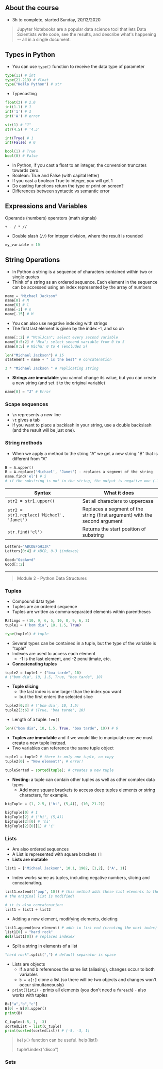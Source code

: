 ## About the course

- 3h to complete, started Sunday, 20/12/2020

> Jupyter Notebooks are a popular data science tool that lets Data Scientists write code, see the results, and describe what's happening -- all in a single document.

## Types in Python

- You can use `type()` function to receive the data type of parameter

```python
type(11) # int
type(21.213) # float
type("Hello Python") # str
```

- Typecasting

```python
float(2) # 2.0
int(1.1) # 1
int('1') # 1
int('A') # error

str(1) # "1"
str(4.5) # '4.5'

int(True) # 1
int(False) # 0

bool(1) # True
bool(0) # False
```

- In Python, if you cast a float to an integer, the conversion truncates towards zero.
- Boolean: True and False (with capital letter)
- If you cast a boolean True to integer, you will get 1
- Do casting functions return the type or print on screen?
- Differences between syntactic vs semantic error

## Expressions and Variables

Operands (numbers) operators (math signals)

`+ - / * //`

- Double slash (`//`) for integer division, where the result is rounded

```python
my_variable = 10
```

## String Operations

- In Python a string is a sequence of characters contained within two or single quotes
- Think of a string as an ordered sequence. Each element in the sequence can be accessed using an index represented by the array of numbers

```python
name = "Michael Jackson"
name[0] # M
name[6] # l
name[-1] # n
name[-15] # M
```

- You can also use negative indexing with strings
- The first last element is given by the index -1, and so on

```python
name[::2] # "McalJcsn"; select every second variable
name[0:5:2] # "Mca"; select second variable from 0 to 5
name[0:5] # Micha; 0 to 4 (excludes 5)
```

```python
len("Michael Jackson") # 15
statement = name + " is the best" # concatenation
```

```python
3 * "Michael Jackson " # replicating string
```

- **Strings are immutable**: you cannot change its value, but you can create a new string (and set it to the original variable)

```python
name[0] = "J" # Error
```

### Scape sequences

- `\n` represents a new line
- `\t` gives a tab 
- If you want to place a backlash in your string, use a double backslash (and the result will be just one).

### String methods

- When we apply a method to the string "A" we get a new string "B" that is different from "A"

```python
B = A.upper()
B = A.replace('Michael', 'Janet') - replaces a segment of the string
name.find('el') # 5
# if the substring is not in the string, the output is negative one (-1)
```

| Syntax                                    | What it does                                                 |
| ----------------------------------------- | ------------------------------------------------------------ |
| `str2 = str1.upper()`                     | Set all characters to uppercase                              |
| `str2 = str1.replace('Michael', 'Janet')` | Replaces a segment of the string (first argument) with the second argument |
| `str.find('el')`                          | Returns the start position of substring                      |

```python
Letters="ABCDEFGHIJK"
Letters[0:4] # ABCD, 0-3 (indexes)

Good="GsoAo+d"
Good[::2]
```

---

> Module 2 - Python Data Structures

### Tuples

- Compound data type
- Tuples are an ordered sequence
- Tuples are written as comma-separated elements within parentheses

```python
Ratings = (10, 9, 6, 5, 10, 8, 9, 6, 2)
tuple1 = ('bom dia', 10, 1.5, True)

type(tuple1) # tuple
```

- Several types can be contained in a tuple, but the type of the variable is "tuple"
- Indexes are used to access each element
  - -1 is the last element, and -2 penultimate, etc.
- **Concatenating tuples**

```python
tuple2 = tuple1 + ("boa tarde", 10)
# ("bom dia", 10, 1.5, True, "boa tarde", 10)
```

- **Tuple slicing**
  - the last index is one larger than the index you want
  - but the first enters the selected slice

```python
tuple2[0:3] # ('bom dia', 10, 1.5)
tuple2[3:6] # (True, 'boa tarde', 10)
```

- Length of a tuple: `len()`

```python
len(("bom dia", 10, 1.5, True, "boa tarde", 10)) # 6
```

- **Tuples are immutable** and if we would like to manipulate one we must create a new tuple instead.
- Two variables can reference the same tuple object

```python
tuple1 = tuple2 # there is only one tuple, no copy
tuple2[0] = "New element!"; # error!

tupleSorted = sorted(tuple); # creates a new tuple
```

- **Nesting**: a tuple can contain other tuples as well as other complex data types
  - Add more square brackets to access deep tuples elements or string characters, for example.

```python
bigTuple = (1, 2.5, ('hi', (5,4)), (10, 21.2))

bigTuple[0] # 1
bigTuple[2] # ('hi', (5,4)) 
bigTuple[2][0] # 'hi'
bigTuple[2][0][1] # 'i'
```

### Lists

- Are also ordered sequences
- A List is represented with square brackets `[]`
- **Lists are mutable**

```python
list1 = ['Michael Jackson', 10.1, 1982, [1,2], ('A', 1)]
```

- Index works same as tuples, including negative numbers, slicing and concatenating.

```python
list1.extend(['pop', 10]) # this method adds these list elements to the list1 (concatenation)
# the original list is modified!

# it is also concatenation:
list1 = list1 + list2
```

- Adding a new element, modifying elements, deleting

```python
list1.append(new element) # adds to list end (creating the next index)
list1[0] = "hard rock"
del(list1[0]) # replaces indexex
```

- Split a string in elements of a list

```python
"hard rock".split(",") # default separator is space
```

- Lists are objects
  - If a and b references the same list (aliasing), changes occur to both variables
  - `b = a[:]` clone a list (so there will be two objects and changes won't occur simultaneously)
- `print(list1)` - prints all elements (you don't need a `foreach`) - also works with tuples

```python
B=["a","b","c"]
B[0] = B[0].upper()
print(B)
```

```python
C_tuple=(-5, 1, -3)
sortedList = list(C_tuple)
print(sorted(sortedList)) # [-5, -3, 1]
```

> `help()` function can be useful. help(list1)
>
> tuple1.index("disco")

### Sets

